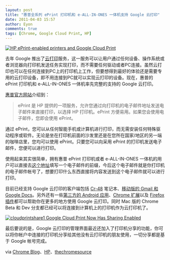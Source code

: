 ```yaml
---
layout: post
title: "惠普全系列 ePrint 打印机和 e-ALL-IN-ONES 一体机支持 Google 云打印"
date: 2011-04-03 15:57
author: Eyon
comments: true
tags: [Chrome, Google Cloud Print, HP]
---
```

<a href="http://img.chromi.org/2011/04/HP-ePrint-enabled-printers-and-Google-Cloud-Print.jpeg">![](http://img.chromi.org/2011/04/HP-ePrint-enabled-printers-and-Google-Cloud-Print.jpeg "HP ePrint-enabled printers and Google Cloud Print")</a>

去年 Google 推出了[云打印](http://www.chromi.org/tag/google-cloud-print)服务，这一服务可以让用户通过任何设备、操作系统或者浏览器向打印机发送任务实现打印，而不需要任何驱动或者PC连接。虽然云打印也可以在任何连接到PC上的打印机上工作，但要想得到最好的体验还是需要专用的云打印设备，即不用连接到PC就可以实现云打印的设备。现在，惠普的 ePrint 打印机和 e-ALL-IN-ONES 一体机率先完整的支持的 Google 云打印。

[惠普官方网站](http://h30495.www3.hp.com/about/eprint#a2-2)介绍到：



>ePrint 是 HP 提供的一项服务，允许您通过向打印机的电子邮件地址发送电子邮件来直接打印，以选择 HP 打印机。ePrint 方便易用。如果您会使用电子邮件，您即会使用 ePrint。

通过 ePrint，您可以从任何智能手机或计算机进行打印，而无需安装任何特殊驱动程序或软件。无论是坐在打印机前面的沙发里还是在您所在国家/地区的另一端的咖啡店里，您均可以使用 ePrint。只要您可以向采用 ePrint 的打印机发送电子邮件，您便可以进行打印。



使用起来其实很简单，拥有惠普 ePrint 打印机或者 e-ALL-IN-ONES 一体机的用户可以直接去[这个地址](http://www.google.com/landing/cloudprint/hp-enable.html)填写一个电子邮件的前缀，今后这个电子邮件就是你打印机的电子邮件帐号了，想要打印什么东西直接将内容发送到这个电子邮件就可以进行打印。

目前已经支持 Google 云打印的客户端包括 [Cr-48](http://www.chromi.org/tag/cr-48) 笔记本、[移动版的 Gmail 和 Google Docs](http://www.chromi.org/archives/10178)。另外还有一些[第三方的 Android 应用](https://market.android.com/details?id=com.pauloslf.cloudprint&feature=search_result)、[Chrome 扩展](https://chrome.google.com/webstore/detail/ffaifmgpcdjedlffbhenaloimajbdkfg)以及 [Firefox 插件](https://addons.mozilla.org/en-US/mobile/addon/cloud-printer/)都可以帮助你在更多的地方使用 Google 云打印。同时 Mac 版的 Chrome Beta  和 Dev 分支都已经可以将连接到计算机上的打印机作为云打印机了。

<a href="http://img.chromi.org/2011/04/cloudprintshare1-Google-Cloud-Print-Now-Has-Sharing-Enabled.png">![](http://img.chromi.org/2011/04/cloudprintshare1-Google-Cloud-Print-Now-Has-Sharing-Enabled.png "cloudprintshare1 Google Cloud Print Now Has Sharing Enabled")</a>

最后要说的是，Google 云打印的管理界面最近还加入了打印机分享的功能，你可以将你帐户中连接的打印机分享给其他没有云打印机的朋友使用，一切分享都是基于 Google 帐号完成。

via [Chrome Blog](http://chrome.blogspot.com/2011/03/google-cloud-print-ready-printers-now.html)、[HP](http://h30495.www3.hp.com/about/eprint#a2-2)、[thechromesource](http://www.thechromesource.com/google-cloud-print-now-has-sharing-enabled/)
